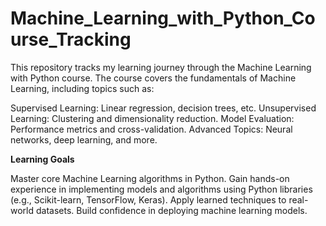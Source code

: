 # Machine_Learning_with_Python_Course_Tracking
This repository tracks my learning journey through the Machine Learning with Python course.
The course covers the fundamentals of Machine Learning, including topics such as:

Supervised Learning: Linear regression, decision trees, etc.
Unsupervised Learning: Clustering and dimensionality reduction.
Model Evaluation: Performance metrics and cross-validation.
Advanced Topics: Neural networks, deep learning, and more.

**Learning Goals**

Master core Machine Learning algorithms in Python.
Gain hands-on experience in implementing models and algorithms using Python libraries (e.g., Scikit-learn, TensorFlow, Keras).
Apply learned techniques to real-world datasets.
Build confidence in deploying machine learning models.
